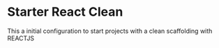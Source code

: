 # Starter React Clean
This a initial configuration to start projects with a clean scaffolding with REACTJS
